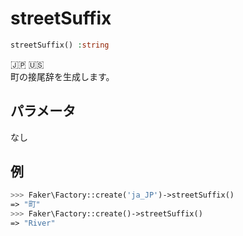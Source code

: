 # streetSuffix
```php
streetSuffix() :string
```
:jp: :us:  
町の接尾辞を生成します。  
  
## パラメータ
なし
  
## 例
```php
>>> Faker\Factory::create('ja_JP')->streetSuffix()
=> "町"
>>> Faker\Factory::create()->streetSuffix()
=> "River"
```